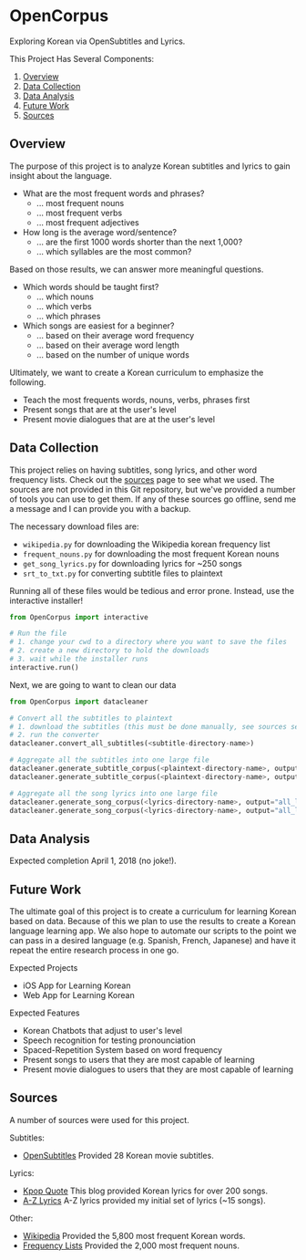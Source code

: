 # OpenCorpus
Exploring Korean via OpenSubtitles and Lyrics.

This Project Has Several Components: 
1. [Overview](https://github.com/JosephBergman/OpenCorpus/blob/master/README.md#overview) 
2. [Data Collection](https://github.com/JosephBergman/OpenCorpus/blob/master/README.md#data-collection)
3. [Data Analysis](https://github.com/JosephBergman/OpenCorpus/blob/master/README.md#data-analysis)
4. [Future Work](https://github.com/JosephBergman/OpenCorpus/blob/master/README.md#future-work)
5. [Sources](https://github.com/JosephBergman/OpenCorpus/blob/master/README.md#sources)


## Overview
The purpose of this project is to analyze Korean subtitles and lyrics to gain insight about the language. 
+ What are the most frequent words and phrases?
  + ... most frequent nouns
  + ... most frequent verbs 
  + ... most frequent adjectives
+ How long is the average word/sentence? 
  + ... are the first 1000 words shorter than the next 1,000? 
  + ... which syllables are the most common? 
  
Based on those results, we can answer more meaningful questions.
+ Which words should be taught first?
  + ... which nouns
  + ... which verbs
  + ... which phrases 
+ Which songs are easiest for a beginner?
  + ... based on their average word frequency 
  + ... based on their average word length 
  + ... based on the number of unique words 

Ultimately, we want to create a Korean curriculum to emphasize the following. 
+ Teach the most frequents words, nouns, verbs, phrases first 
+ Present songs that are at the user's level
+ Present movie dialogues that are at the user's level 


## Data Collection 
This project relies on having subtitles, song lyrics, and other word frequency lists. Check out the [sources](https://github.com/JosephBergman/OpenCorpus/blob/master/README.md#sources) page to see what we used. The sources are not provided in this Git repository, but we've provided a number of tools you can use to get them. If any of these sources go offline, send me a message and I can provide you with a backup. 

The necessary download files are: 
+ `wikipedia.py` for downloading the Wikipedia korean frequency list 
+ `frequent_nouns.py` for downloading the most frequent Korean nouns 
+ `get_song_lyrics.py` for downloading lyrics for ~250 songs
+ `srt_to_txt.py` for converting subtitle files to plaintext 

Running all of these files would be tedious and error prone. Instead, use the interactive installer!
```python 
from OpenCorpus import interactive 

# Run the file
# 1. change your cwd to a directory where you want to save the files 
# 2. create a new directory to hold the downloads 
# 3. wait while the installer runs
interactive.run() 
```

Next, we are going to want to clean our data 
```python 
from OpenCorpus import datacleaner 

# Convert all the subtitles to plaintext
# 1. download the subtitles (this must be done manually, see sources section)
# 2. run the converter 
datacleaner.convert_all_subtitles(<subtitle-directory-name>) 

# Aggregate all the subtitles into one large file 
datacleaner.generate_subtitle_corpus(<plaintext-directory-name>, output="all_subtitles.txt", korean_only=False)
datacleaner.generate_subtitle_corpus(<plaintext-directory-name>, output="all_subtitles_ko.txt", korean_only=True)

# Aggregate all the song lyrics into one large file
datacleaner.generate_song_corpus(<lyrics-directory-name>, output="all_lyrics.txt", korean_only=False)
datacleaner.generate_song_corpus(<lyrics-directory-name>, output="all_lyrics_ko.txt", korean_only=True)
```


## Data Analysis 
Expected completion April 1, 2018 (no joke!). 


## Future Work 
The ultimate goal of this project is to create a curriculum for learning Korean based on data. Because of this we plan to use the results to create a Korean language learning app. We also hope to automate our scripts to the point we can pass in a desired language (e.g. Spanish, French, Japanese) and have it repeat the entire research process in one go. 

Expected Projects 
+ iOS App for Learning Korean 
+ Web App for Learning Korean 

Expected Features 
+ Korean Chatbots that adjust to user's level
+ Speech recognition for testing pronounciation
+ Spaced-Repetition System based on word frequency
+ Present songs to users that they are most capable of learning
+ Present movie dialogues to users that they are most capable of learning


## Sources 
A number of sources were used for this project. 

Subtitles: 
+ [OpenSubtitles](https://www.opensubtitles.org/en/search/subs) Provided 28 Korean movie subtitles.

Lyrics: 
+ [Kpop Quote](https://kpopquote.wordpress.com/) This blog provided Korean lyrics for over 200 songs. 
+ [A-Z Lyrics](https://www.azlyrics.com/) A-Z lyrics provided my initial set of lyrics (~15 songs).

Other: 
+ [Wikipedia](https://en.wiktionary.org/wiki/Wiktionary:Frequency_lists/Korean_5800) Provided the 5,800 most frequent Korean words.
+ [Frequency Lists](http://frequencylists.blogspot.com.br/2015/12/the-2000-most-frequently-used-korean.html) Provided the 2,000 most frequent nouns.
